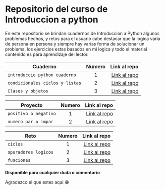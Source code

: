 # Repositorio del curso de Introduccion a python

En este repositorio se brindan cuadernos de Introduccion a Python algunos problemas hechos, y retos para el usuario cabe destacar que la logica varia de persona en persona y siempre hay varias forma de solucionar un problema, los ejercicios estas basados en mi logica y todo el material contenido es para aprendizaje del lector.

| Cuaderno | Numero | Link al repo |
| ------------- |:-------------:| -----:|
|`introduccio python cuaderno`|1|[Link al repo](./notebooks/IntroProgramacionPython.ipynb)|
|`condicionales ciclos y listas`|2|[Link al repo](./notebooks/Condicionales_Ciclos_y_Listas.ipynb)|
|`Clases y objetos`|3|[Link al repo](./notebooks/Programaci%C3%B3n_Orientada_a_Objetos.ipynb)|


| Proyecto | Numero | Link al repo |
| ------------- |:-------------:| -----:|
|`positivo o negativo`|1|[Link al repo](./exercises/T1E1_pos_neg.py)|
|`numero par o impar`|2|[Link al repo](./exercises/T1E2_even_odd.py)|


| Reto | Numero | Link al repo |
| ------------- |:-------------:| -----:|
|`ciclos`|1|[Link al repo](./challenges/Ciclos_challenge.ipynb)|
|`operadores logicos`|2|[Link al repo](./challenges/operadores_logicos.ipynb)|
|`funciones`|3|[Link al repo](./challenges/funciones.ipynb)|



**Disponible para cualquier duda o comentario**

Agradezco el que estes aqui 😁

